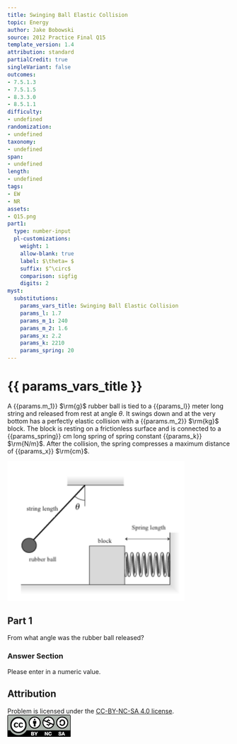 ```yaml
---
title: Swinging Ball Elastic Collision
topic: Energy
author: Jake Bobowski
source: 2012 Practice Final Q15
template_version: 1.4
attribution: standard
partialCredit: true
singleVariant: false
outcomes:
- 7.5.1.3
- 7.5.1.5
- 8.3.3.0
- 8.5.1.1
difficulty:
- undefined
randomization:
- undefined
taxonomy:
- undefined
span:
- undefined
length:
- undefined
tags:
- EW
- NR
assets:
- Q15.png
part1:
  type: number-input
  pl-customizations:
    weight: 1
    allow-blank: true
    label: $\theta= $
    suffix: $^\circ$
    comparison: sigfig
    digits: 2
myst:
  substitutions:
    params_vars_title: Swinging Ball Elastic Collision
    params_l: 1.7
    params_m_1: 240
    params_m_2: 1.6
    params_x: 2.2
    params_k: 2210
    params_spring: 20
---
```

# {{ params_vars_title }}
A {{params.m_1}} $\rm{g}$ rubber ball is tied to a {{params_l}} meter long string and released from rest at angle $\theta$.
It swings down and at the very bottom has a perfectly elastic collision with a {{params.m_2}} $\rm{kg}$ block.
The block is resting on a frictionless surface and is connected to a {{params_spring}} cm long spring of spring constant
{{params_k}} $\rm{N/m}$.
After the collision, the spring compresses a maximum distance of {{params_x}} $\rm{cm}$.

<img src="Q15.png" alt="Diagram depicting a ball at the end of a string forming an angle theta with the normal of the roof at the place where the string is attached to the roof. When the ball is released and the string becomes perpindicular to the roof, it will hit a block. There is a spring on the opposite side of the block that compresses when the ball hits the block." width=400>

## Part 1

From what angle was the rubber ball released?

### Answer Section

Please enter in a numeric value.

## Attribution

Problem is licensed under the [CC-BY-NC-SA 4.0 license](https://creativecommons.org/licenses/by-nc-sa/4.0/).<br> ![The Creative Commons 4.0 license requiring attribution-BY, non-commercial-NC, and share-alike-SA license.](https://raw.githubusercontent.com/firasm/bits/master/by-nc-sa.png)
